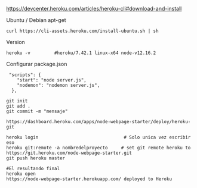 https://devcenter.heroku.com/articles/heroku-cli#download-and-install


Ubuntu / Debian apt-get
```
curl https://cli-assets.heroku.com/install-ubuntu.sh | sh
```

Version
```
heroku -v         #heroku/7.42.1 linux-x64 node-v12.16.2
```

Configurar package.json
```
 "scripts": {
    "start": "node server.js",
    "nodemon": "nodemon server.js",
  },
```

```
git init
git add .
git commit -m "mensaje"

https://dashboard.heroku.com/apps/node-webpage-starter/deploy/heroku-git

heroku login                                # Solo unica vez escribir eso
heroku git:remote -a nombredelproyecto     # set git remote heroku to https://git.heroku.com/node-webpage-starter.git    
git push heroku master

#El resultando final
heroku open
https://node-webpage-starter.herokuapp.com/ deployed to Heroku
```

